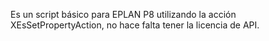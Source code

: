 Es un script básico para EPLAN P8 utilizando la acción XEsSetPropertyAction, no hace falta tener la licencia de API.
